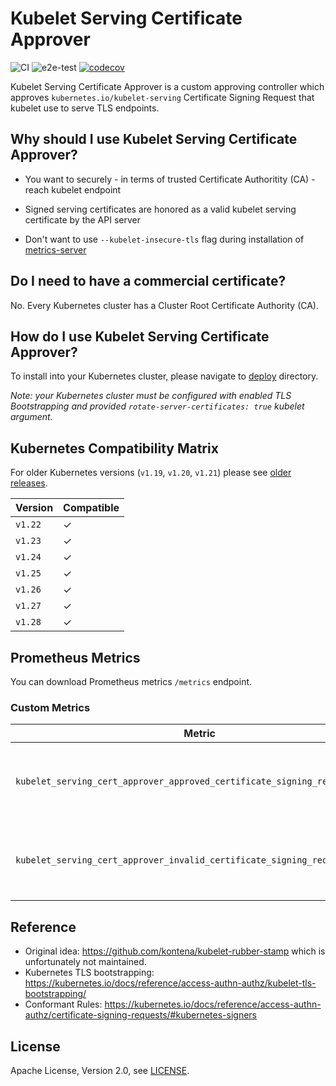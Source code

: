 # Kubelet Serving Certificate Approver

![CI](https://github.com/alex1989hu/kubelet-serving-cert-approver/workflows/build-and-test/badge.svg)
![e2e-test](https://github.com/alex1989hu/kubelet-serving-cert-approver/workflows/e2e-test/badge.svg)
[![codecov](https://codecov.io/gh/alex1989hu/kubelet-serving-cert-approver/branch/main/graph/badge.svg)](https://codecov.io/gh/alex1989hu/kubelet-serving-cert-approver)

Kubelet Serving Certificate Approver is a custom approving controller which approves `kubernetes.io/kubelet-serving` Certificate Signing Request that kubelet use to serve TLS endpoints.

## Why should I use Kubelet Serving Certificate Approver?

* You want to securely - in terms of trusted Certificate Authoritity (CA) - reach kubelet endpoint

* Signed serving certificates are honored as a valid kubelet serving certificate by the API server

* Don't want to use `--kubelet-insecure-tls` flag during installation of [metrics-server](https://github.com/kubernetes-sigs/metrics-server/)

## Do I need to have a commercial certificate?

No. Every Kubernetes cluster has a Cluster Root Certificate Authority (CA).

## How do I use Kubelet Serving Certificate Approver?

To install into your Kubernetes cluster, please navigate to [deploy](deploy) directory.

*Note: your Kubernetes cluster must be configured with enabled TLS Bootstrapping and provided `rotate-server-certificates: true` kubelet argument.*

## Kubernetes Compatibility Matrix

For older Kubernetes versions (`v1.19`, `v1.20`, `v1.21`) please see [older releases](https://github.com/alex1989hu/kubelet-serving-cert-approver/releases).

| Version        | Compatible |
| -------------- | ---------- |
| `v1.22`        | &check;    |
| `v1.23`        | &check;    |
| `v1.24`        | &check;    |
| `v1.25`        | &check;    |
| `v1.26`        | &check;    |
| `v1.27`        | &check;    |
| `v1.28`        | &check;    |

## Prometheus Metrics

You can download Prometheus metrics `/metrics` endpoint.

### Custom Metrics

| Metric                                                                     | Description                                        |
| -------------------------------------------------------------------------- | -------------------------------------------------- |
| `kubelet_serving_cert_approver_approved_certificate_signing_request_count` | The number of approved Certificate Signing Request |
| `kubelet_serving_cert_approver_invalid_certificate_signing_request_count`  | The number of invalid Certificate Signing Request  |

## Reference

* Original idea: <https://github.com/kontena/kubelet-rubber-stamp> which is unfortunately not maintained.
* Kubernetes TLS bootstrapping: <https://kubernetes.io/docs/reference/access-authn-authz/kubelet-tls-bootstrapping/>
* Conformant Rules: <https://kubernetes.io/docs/reference/access-authn-authz/certificate-signing-requests/#kubernetes-signers>

## License

Apache License, Version 2.0, see [LICENSE](LICENSE).
